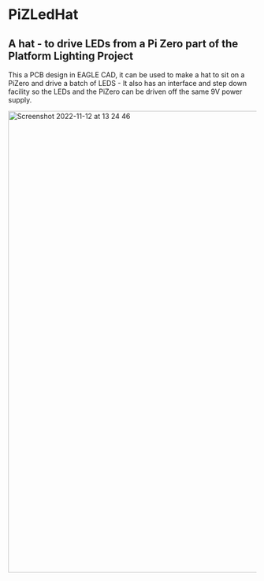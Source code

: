 # PiZLedHat

## A hat - to drive LEDs from a Pi Zero part of the Platform Lighting Project

This a PCB design in EAGLE CAD, it can be used to make a hat to sit on a PiZero and drive a batch of LEDS - It also has an interface and step down facility so the 
LEDs and the PiZero can be driven off the same 9V power supply.

<img width="937" alt="Screenshot 2022-11-12 at 13 24 46" src="https://user-images.githubusercontent.com/2045215/201476292-2a5c91f9-6fa6-4784-af3c-d46bd1c81c7e.png">
